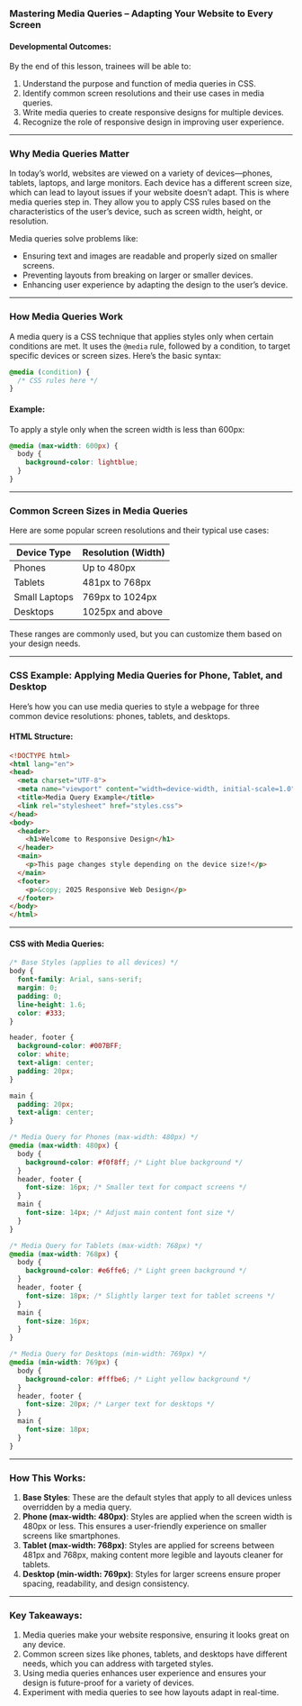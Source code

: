 ### **Mastering Media Queries – Adapting Your Website to Every Screen**

#### **Developmental Outcomes:**
By the end of this lesson, trainees will be able to:
1. Understand the purpose and function of media queries in CSS.
2. Identify common screen resolutions and their use cases in media queries.
3. Write media queries to create responsive designs for multiple devices.
4. Recognize the role of responsive design in improving user experience.

---

### **Why Media Queries Matter**

In today’s world, websites are viewed on a variety of devices—phones, tablets, laptops, and large monitors. Each device has a different screen size, which can lead to layout issues if your website doesn’t adapt. This is where media queries step in. They allow you to apply CSS rules based on the characteristics of the user’s device, such as screen width, height, or resolution.

Media queries solve problems like:
- Ensuring text and images are readable and properly sized on smaller screens.
- Preventing layouts from breaking on larger or smaller devices.
- Enhancing user experience by adapting the design to the user’s device.

---

### **How Media Queries Work**

A media query is a CSS technique that applies styles only when certain conditions are met. It uses the `@media` rule, followed by a condition, to target specific devices or screen sizes. Here’s the basic syntax:

```css
@media (condition) {
  /* CSS rules here */
}
```

#### **Example:**
To apply a style only when the screen width is less than 600px:

```css
@media (max-width: 600px) {
  body {
    background-color: lightblue;
  }
}
```

---

### **Common Screen Sizes in Media Queries**

Here are some popular screen resolutions and their typical use cases:

| **Device Type** | **Resolution (Width)** |
|------------------|-------------------------|
| Phones           | Up to 480px            |
| Tablets          | 481px to 768px         |
| Small Laptops    | 769px to 1024px        |
| Desktops         | 1025px and above       |

These ranges are commonly used, but you can customize them based on your design needs.

---

### **CSS Example: Applying Media Queries for Phone, Tablet, and Desktop**

Here’s how you can use media queries to style a webpage for three common device resolutions: phones, tablets, and desktops.

#### **HTML Structure:**
```html
<!DOCTYPE html>
<html lang="en">
<head>
  <meta charset="UTF-8">
  <meta name="viewport" content="width=device-width, initial-scale=1.0">
  <title>Media Query Example</title>
  <link rel="stylesheet" href="styles.css">
</head>
<body>
  <header>
    <h1>Welcome to Responsive Design</h1>
  </header>
  <main>
    <p>This page changes style depending on the device size!</p>
  </main>
  <footer>
    <p>&copy; 2025 Responsive Web Design</p>
  </footer>
</body>
</html>
```

---

#### **CSS with Media Queries:**
```css
/* Base Styles (applies to all devices) */
body {
  font-family: Arial, sans-serif;
  margin: 0;
  padding: 0;
  line-height: 1.6;
  color: #333;
}

header, footer {
  background-color: #007BFF;
  color: white;
  text-align: center;
  padding: 20px;
}

main {
  padding: 20px;
  text-align: center;
}

/* Media Query for Phones (max-width: 480px) */
@media (max-width: 480px) {
  body {
    background-color: #f0f8ff; /* Light blue background */
  }
  header, footer {
    font-size: 16px; /* Smaller text for compact screens */
  }
  main {
    font-size: 14px; /* Adjust main content font size */
  }
}

/* Media Query for Tablets (max-width: 768px) */
@media (max-width: 768px) {
  body {
    background-color: #e6ffe6; /* Light green background */
  }
  header, footer {
    font-size: 18px; /* Slightly larger text for tablet screens */
  }
  main {
    font-size: 16px;
  }
}

/* Media Query for Desktops (min-width: 769px) */
@media (min-width: 769px) {
  body {
    background-color: #fffbe6; /* Light yellow background */
  }
  header, footer {
    font-size: 20px; /* Larger text for desktops */
  }
  main {
    font-size: 18px;
  }
}
```

---

### **How This Works:**
1. **Base Styles**: These are the default styles that apply to all devices unless overridden by a media query.
2. **Phone (max-width: 480px)**: Styles are applied when the screen width is 480px or less. This ensures a user-friendly experience on smaller screens like smartphones.
3. **Tablet (max-width: 768px)**: Styles are applied for screens between 481px and 768px, making content more legible and layouts cleaner for tablets.
4. **Desktop (min-width: 769px)**: Styles for larger screens ensure proper spacing, readability, and design consistency.

---

### **Key Takeaways:**
1. Media queries make your website responsive, ensuring it looks great on any device.
2. Common screen sizes like phones, tablets, and desktops have different needs, which you can address with targeted styles.
3. Using media queries enhances user experience and ensures your design is future-proof for a variety of devices.
4. Experiment with media queries to see how layouts adapt in real-time.

